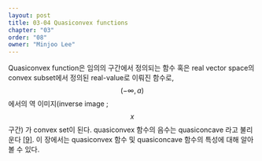```yaml
---
layout: post
title: 03-04 Quasiconvex functions
chapter: "03"
order: "08"
owner: "Minjoo Lee"
---
```

Quasiconvex function은 임의의 구간에서 정의되는 함수 혹은 real vector space의 convex subset에서 정의된 real-value로 이뤄진 함수로,
$$(-\infty, a)$$에서의 역 이미지(inverse image ; $$x$$구간) 가 convex set이 된다.
quasiconvex 함수의 음수는 quasiconcave 라고 불리운다 [[9]](https://en.wikipedia.org/wiki/Quasiconvex_function).
이 장에서는 quasiconvex 함수 및 quasiconcave 함수의 특성에 대해 알아볼 수 있다.
